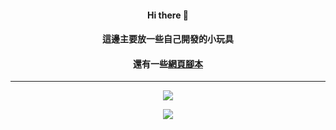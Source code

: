 <h4 align="center">Hi there 👋</h4>
<h4 align="center">這邊主要放一些自己開發的小玩具</h4>
<h4 align="center">還有一些<a href="https://greasyfork.org/zh-TW/users/1044014-ani">網頁腳本</a></h4>
<hr>
<p align="center">
 <img src="https://github-readme-stats.vercel.app/api?username=ani20168&show_icons=true&bg_color=20,ffcc66,fa468b&text_color=ffffff&title_color=ffffff&icon_color=fa468b">
</p>
<p align="center">
 <img src="https://github-readme-stats.vercel.app/api/top-langs/?username=ani20168&hide=javascript&bg_color=60,ffcc66,fa468b&text_color=ffffff&title_color=ffffff">
</p>
